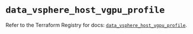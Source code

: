 # `data_vsphere_host_vgpu_profile`

Refer to the Terraform Registry for docs: [`data_vsphere_host_vgpu_profile`](https://registry.terraform.io/providers/hashicorp/vsphere/2.12.0/docs/data-sources/host_vgpu_profile).
